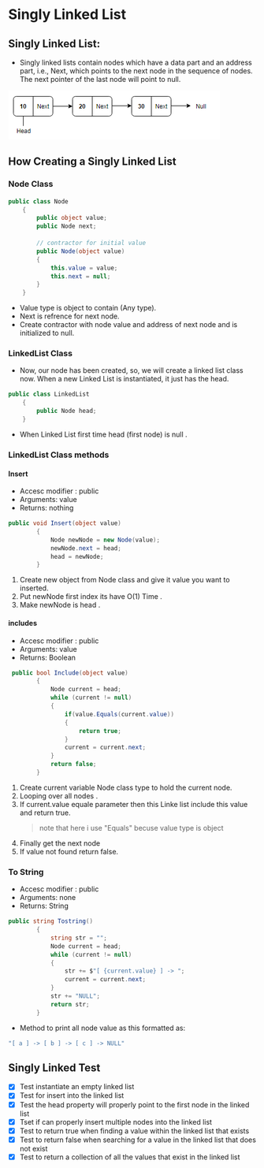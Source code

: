 # Singly Linked List 

## Singly Linked List: 

- Singly linked lists contain nodes which have a data part and an address part, i.e., Next, which points to the next node in the sequence of nodes. The next pointer of the last node will point to null.

![Singly Linked List](./img/LinkeList.png)

## How Creating a Singly Linked List

### Node Class

```C#
public class Node
    {
        public object value;
        public Node next;

        // contractor for initial value
        public Node(object value)
        {
            this.value = value;
            this.next = null;
        }
    }
```

- Value type is object to contain (Any type).
- Next is refrence for next node.
- Create contractor with node value and address of next node and is initialized to null.


### LinkedList Class

- Now, our node has been created, so, we will create a linked list class now. When a new Linked List is instantiated, it just has the head.

```C#
public class LinkedList
    {
        public Node head;
    }
```

- When Linked List first time head (first node) is null .

### LinkedList Class methods

#### Insert

- Accesc modifier : public
- Arguments: value
- Returns: nothing

```C#
public void Insert(object value)
        {
            Node newNode = new Node(value);
            newNode.next = head;
            head = newNode;
        }
```
1. Create new object from Node class and give it value you want to inserted.
2. Put newNode first index its have O(1) Time .
3. Make newNode is head .

#### includes

- Accesc modifier : public
- Arguments: value
- Returns: Boolean

```C#
 public bool Include(object value)
        {
            Node current = head;
            while (current != null)
            {
                if(value.Equals(current.value))
                {
                    return true;
                }
                current = current.next;
            }
            return false;
        }
```

1. Create current variable Node class type to hold the current node.
2. Looping over all nodes .
3. If current.value equale parameter then this Linke list include this value and return true.
    > note that here i use "Equals" becuse value type is object 
4. Finally get the next node 
5. If value not found return false.

### To String

- Accesc modifier : public
- Arguments: none
- Returns: String

```C#
public string Tostring()
        {
            string str = "";
            Node current = head;
            while (current != null)
            {
                str += $"[ {current.value} ] -> ";
                current = current.next;
            }
            str += "NULL";
            return str;
        }
```

- Method to print all node value as this formatted as:

```bash
"[ a ] -> [ b ] -> [ c ] -> NULL"
```


## Singly Linked Test

- [x] Test instantiate an empty linked list
- [x] Test for insert into the linked list
- [x] Test the head property will properly point to the first node in the linked list
- [x] Tset if can properly insert multiple nodes into the linked list
- [x] Test to return true when finding a value within the linked list that exists
- [x] Test to return false when searching for a value in the linked list that does not exist
- [x] Test to return a collection of all the values that exist in the linked list